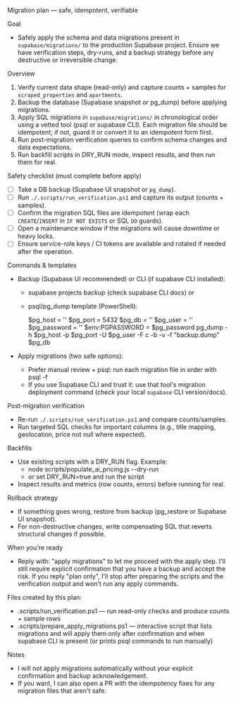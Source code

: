 Migration plan — safe, idempotent, verifiable

Goal
- Safely apply the schema and data migrations present in `supabase/migrations/` to the production Supabase project. Ensure we have verification steps, dry-runs, and a backup strategy before any destructive or irreversible change.

Overview
1. Verify current data shape (read-only) and capture counts + samples for `scraped_properties` and `apartments`.
2. Backup the database (Supabase snapshot or pg_dump) before applying migrations.
3. Apply SQL migrations in `supabase/migrations/` in chronological order using a vetted tool (psql or supabase CLI). Each migration file should be idempotent; if not, guard it or convert it to an idempotent form first.
4. Run post-migration verification queries to confirm schema changes and data expectations.
5. Run backfill scripts in DRY_RUN mode, inspect results, and then run them for real.

Safety checklist (must complete before apply)
- [ ] Take a DB backup (Supabase UI snapshot or `pg_dump`).
- [ ] Run `./.scripts/run_verification.ps1` and capture its output (counts + samples).
- [ ] Confirm the migration SQL files are idempotent (wrap each `CREATE`/`INSERT` in `IF NOT EXISTS` or SQL `DO` guards).
- [ ] Open a maintenance window if the migrations will cause downtime or heavy locks.
- [ ] Ensure service-role keys / CI tokens are available and rotated if needed after the operation.

Commands & templates
- Backup (Supabase UI recommended) or CLI (if supabase CLI installed):
  - supabase projects backup (check supabase CLI docs) or
  - psql/pg_dump template (PowerShell):

    $pg_host = '<host>'
    $pg_port = 5432
    $pg_db = '<db>'
    $pg_user = '<user>'
    $pg_password = '<password>'
    $env:PGPASSWORD = $pg_password
    pg_dump -h $pg_host -p $pg_port -U $pg_user -F c -b -v -f "backup.dump" $pg_db

- Apply migrations (two safe options):
  - Prefer manual review + psql: run each migration file in order with psql -f <file>
  - If you use Supabase CLI and trust it: use that tool's migration deployment command (check your local `supabase` CLI version/docs).

Post-migration verification
- Re-run `./.scripts/run_verification.ps1` and compare counts/samples.
- Run targeted SQL checks for important columns (e.g., title mapping, geolocation, price not null where expected).

Backfills
- Use existing scripts with a DRY_RUN flag. Example:
  - node scripts/populate_ai_pricing.js --dry-run
  - or set DRY_RUN=true and run the script
- Inspect results and metrics (row counts, errors) before running for real.

Rollback strategy
- If something goes wrong, restore from backup (pg_restore or Supabase UI snapshot).
- For non-destructive changes, write compensating SQL that reverts structural changes if possible.

When you're ready
- Reply with: "apply migrations" to let me proceed with the apply step. I'll still require explicit confirmation that you have a backup and accept the risk. If you reply "plan only", I'll stop after preparing the scripts and the verification output and won't run any apply commands.

Files created by this plan:
- .scripts/run_verification.ps1  — run read-only checks and produce counts + sample rows
- .scripts/prepare_apply_migrations.ps1 — interactive script that lists migrations and will apply them only after confirmation and when supabase CLI is present (or prints psql commands to run manually)

Notes
- I will not apply migrations automatically without your explicit confirmation and backup acknowledgement.
- If you want, I can also open a PR with the idempotency fixes for any migration files that aren't safe.
